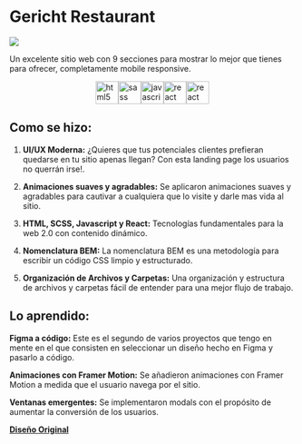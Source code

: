 # Gericht Restaurant

![](https://github.com/JIB2017/Gericht-restaurant-clone/assets/31837873/9624d98e-a19f-48bd-9cb7-0d0bc4a96c6e)


Un excelente sitio web con 9 secciones para mostrar lo mejor que tienes para ofrecer, completamente mobile responsive.

<div style="display: flex; justify-content: center; align-items: center;">
  <img src="https://cdn.jsdelivr.net/gh/devicons/devicon/icons/html5/html5-original-wordmark.svg" alt="html5" width="40" height="40" />
  <img src="https://cdn.jsdelivr.net/gh/devicons/devicon/icons/sass/sass-original.svg" alt="sass" width="40px" height="40px" />
  <img src="https://cdn.jsdelivr.net/gh/devicons/devicon/icons/javascript/javascript-original.svg" alt="javascript" width="40px" height="40px" />
  <img src="https://cdn.jsdelivr.net/gh/devicons/devicon/icons/react/react-original-wordmark.svg" alt="react" width="40px" height="40px" />
  <img src="https://github.com/JIB2017/Gericht-restaurant-clone/assets/31837873/de96fad7-7233-426a-9f0d-114d916c15b1" alt="react" width="40px" height="40px" />

</div>

## Como se hizo:

1. **UI/UX Moderna:** ¿Quieres que tus potenciales clientes prefieran quedarse en tu sitio apenas llegan? Con esta landing page los usuarios no querrán irse!.

2. **Animaciones suaves y agradables:** Se aplicaron animaciones suaves y agradables para cautivar a cualquiera que lo visite y darle mas vida al sitio.

3. **HTML, SCSS, Javascript y React:** Tecnologías fundamentales para la web 2.0 con contenido dinámico.

4. **Nomenclatura BEM:** La nomenclatura BEM es una metodología para escribir un código CSS limpio y estructurado.

5. **Organización de Archivos y Carpetas:** Una organización y estructura de archivos y carpetas fácil de entender para una mejor flujo de trabajo.

## Lo aprendido:

**Figma a código:** Este es el segundo de varios proyectos que tengo en mente en el que consisten en seleccionar un diseño hecho en Figma y pasarlo a código.

**Animaciones con Framer Motion:** Se añadieron animaciones con Framer Motion a medida que el usuario navega por el sitio.

**Ventanas emergentes:** Se implementaron modals con el propósito de aumentar la conversión de los usuarios.


[**Diseño Original**](https://www.figma.com/file/yvClSI9AZBRX8UaaGEByF3/Modern-UI%252FUX%253A-Gericht)
